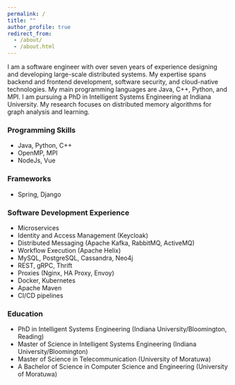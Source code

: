```yaml
---
permalink: /
title: ""
author_profile: true
redirect_from: 
  - /about/
  - /about.html
---
```

I am a software engineer with over seven years of experience designing and developing large-scale distributed systems. My expertise spans backend and frontend development, software security, and cloud-native technologies. My main programming languages are Java, C++, Python, and MPI.
I am pursuing a PhD in Intelligent Systems Engineering at Indiana University. My research focuses on distributed memory algorithms for graph analysis and learning.
### Programming Skills
   - Java, Python, C++
   - OpenMP, MPI
   - NodeJs, Vue

### Frameworks
   - Spring, Django

### Software Development Experience
   - Microservices
   - Identity and Access Management  (Keycloak)
   - Distributed Messaging (Apache Kafka, RabbitMQ, ActiveMQ)
   - Workflow Execution  (Apache Helix)
   - MySQL, PostgreSQL, Cassandra, Neo4j
   - REST, gRPC, Thrift
   - Proxies (Nginx, HA Proxy, Envoy)
   - Docker,  Kubernetes
   - Apache Maven
   - CI/CD pipelines 

### Education

   - PhD in Intelligent Systems Engineering (Indiana University/Bloomington, Reading)
   - Master of Science in Intelligent Systems Engineering (Indiana University/Bloomington)
   - Master of Science in Telecommunication (University of Moratuwa)
   - A Bachelor of Science in Computer Science and Engineering (University of Moratuwa)